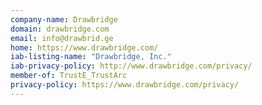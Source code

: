 ```yaml
---
company-name: Drawbridge
domain: drawbridge.com
email: info@drawbrid.ge
home: https://www.drawbridge.com/
iab-listing-name: "Drawbridge, Inc."
iab-privacy-policy: http://www.drawbridge.com/privacy/
member-of: TrustE_TrustArc
privacy-policy: https://www.drawbridge.com/privacy/
---
```




